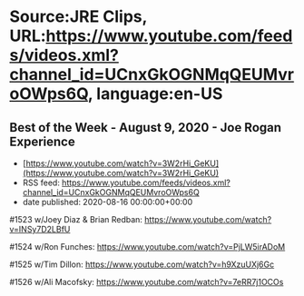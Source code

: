 # Source:JRE Clips, URL:https://www.youtube.com/feeds/videos.xml?channel_id=UCnxGkOGNMqQEUMvroOWps6Q, language:en-US

## Best of the Week - August 9, 2020 - Joe Rogan Experience
 - [https://www.youtube.com/watch?v=3W2rHi_GeKU](https://www.youtube.com/watch?v=3W2rHi_GeKU)
 - RSS feed: https://www.youtube.com/feeds/videos.xml?channel_id=UCnxGkOGNMqQEUMvroOWps6Q
 - date published: 2020-08-16 00:00:00+00:00

#1523 w/Joey Diaz & Brian Redban:
https://www.youtube.com/watch?v=INSy7D2LBfU

#1524 w/Ron Funches:
https://www.youtube.com/watch?v=PjLW5irADoM

#1525 w/Tim Dillon:
https://www.youtube.com/watch?v=h9XzuUXj6Gc

#1526 w/Ali Macofsky:
https://www.youtube.com/watch?v=7eRR7j1OCOs

